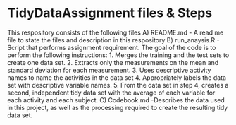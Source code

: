 # TidyDataAssignment files & Steps

This respository consists of the following files
A) README.md - A read me file to state the files and description in this respository
B) run_anaysis.R - Script that performs assignment requirement. The goal of the code is to perform the following instructions: 1. Merges the training and the test sets to create one data set. 2. Extracts only the measurements on the mean and standard deviation for each measurement. 3. Uses descriptive activity names to name the activities in the data set 4. Appropriately labels the data set with descriptive variable names. 5. From the data set in step 4, creates a second, independent tidy data set with the average of each variable for each activity and each subject.
C) Codebook.md -Describes the data used in this project, as well as the processing required to create the resulting tidy data set.
